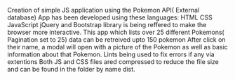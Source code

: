 Creation of simple JS application using the Pokemon API( External database)
App has been developed using these languages: HTML CSS JavaScript
jQuery and Bootstrap library is being reffered to make the browser more interactive.
This app which lists over 25 different Pokemons( Pagination set to 25) data can be retreived upto 150 pokemon
After click on their name, a modal will open with a picture of the Pokemon as well as basic information about that Pokemon. 
Lints being used to fix errors if any via extentions
Both JS and CSS files ared compressed to reduce the file size and can be found in the folder by name dist.

